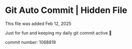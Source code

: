 # Git Auto Commit | Hidden File

This file was added Feb 12, 2025

Just for fun and keeping my daily git commit active 🤪

commit number: 1068819
